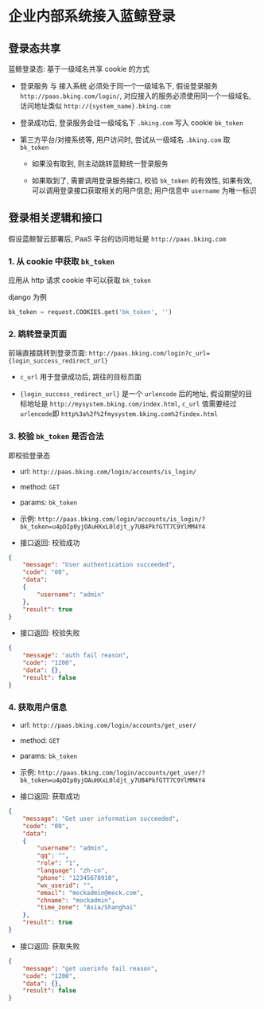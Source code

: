 # 企业内部系统接入蓝鲸登录

## 登录态共享

蓝鲸登录态: 基于一级域名共享 cookie 的方式

- 登录服务 与 接入系统 必须处于同一个一级域名下, 假设登录服务 `http://paas.bking.com/login/`, 对应接入的服务必须使用同一个一级域名, 访问地址类似 `http://{system_name}.bking.com`

- 登录成功后, 登录服务会往一级域名下 `.bking.com` 写入 cookie `bk_token`

- 第三方平台/对接系统等, 用户访问时, 尝试从一级域名 `.bking.com` 取 `bk_token`

    - 如果没有取到, 则主动跳转蓝鲸统一登录服务

    - 如果取到了, 需要调用登录服务接口, 校验 `bk_token` 的有效性, 如果有效, 可以调用登录接口获取相关的用户信息; 用户信息中 `username` 为唯一标识


## 登录相关逻辑和接口

假设蓝鲸智云部署后, PaaS 平台的访问地址是 `http://paas.bking.com`

### 1. 从 cookie 中获取 `bk_token`

应用从 http 请求 cookie 中可以获取 `bk_token`

django 为例

```python
bk_token = request.COOKIES.get('bk_token', '')
```

### 2. 跳转登录页面

前端直接跳转到登录页面: `http://paas.bking.com/login?c_url={login_success_redirect_url}`

- `c_url` 用于登录成功后, 跳往的目标页面

- `{login_success_redirect_url}` 是一个 `urlencode` 后的地址, 假设期望的目标地址是 `http://mysystem.bking.com/index.html`, `c_url` 值需要经过 `urlencode`即 `http%3a%2f%2fmysystem.bking.com%2findex.html`

### 3. 校验 `bk_token` 是否合法

即校验登录态

- url: `http://paas.bking.com/login/accounts/is_login/`

- method: `GET`

- params: `bk_token`

- 示例: `http://paas.bking.com/login/accounts/is_login/?bk_token=u4pDIp0yjOAuHXxL0ldjt_y7UB4PkfGTT7C9YlMM4Y4`

- 接口返回: 校验成功

```json
{
    "message": "User authentication succeeded",
    "code": "00",
    "data":
    {
        "username": "admin"
    },
    "result": true
}
```

- 接口返回: 校验失败

```json
{
    "message": "auth fail reason",
    "code": "1200",
    "data": {},
    "result": false
}
```

### 4. 获取用户信息

- url: `http://paas.bking.com/login/accounts/get_user/`

- method: `GET`

- params: `bk_token`

- 示例: `http://paas.bking.com/login/accounts/get_user/?bk_token=u4pDIp0yjOAuHXxL0ldjt_y7UB4PkfGTT7C9YlMM4Y4`

- 接口返回: 获取成功

```json
{
    "message": "Get user information succeeded",
    "code": "00",
    "data":
    {
        "username": "admin",
        "qq": "",
        "role": "1",
        "language": "zh-cn",
        "phone": "12345678910",
        "wx_userid": "",
        "email": "mockadmin@mock.com",
        "chname": "mockadmin",
        "time_zone": "Asia/Shanghai"
    },
    "result": true
}
```

- 接口返回: 获取失败

```json
{
    "message": "get userinfo fail reason",
    "code": "1200",
    "data": {},
    "result": false
}
```

